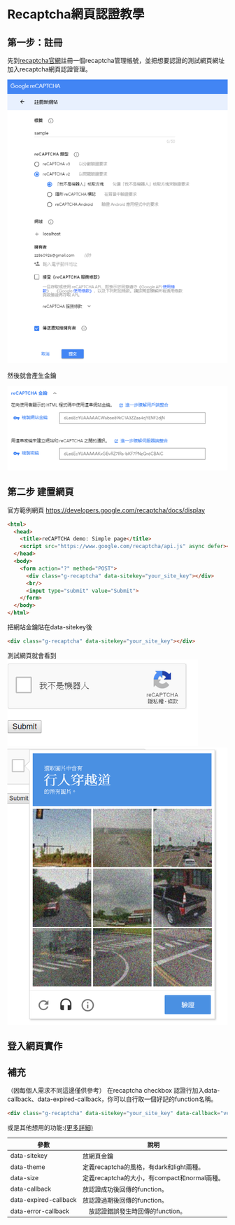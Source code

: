 # Recaptcha網頁認證教學

## 第一步：註冊
先到[recaptcha官網](https://www.google.com/recaptcha/admin)註冊一個recaptcha管理帳號，並把想要認證的測試網頁網址加入recaptcha網頁認證管理。

![](image/a.PNG)

然後就會產生金鑰

![](image/b.PNG)
## 第二步 建置網頁
官方範例網頁
https://developers.google.com/recaptcha/docs/display

```html
<html>
  <head>
    <title>reCAPTCHA demo: Simple page</title>
    <script src="https://www.google.com/recaptcha/api.js" async defer></script>
  </head>
  <body>
    <form action="?" method="POST">
      <div class="g-recaptcha" data-sitekey="your_site_key"></div>
      <br/>
      <input type="submit" value="Submit">
    </form>
  </body>
</html>
```
把網站金鑰貼在data-sitekey後
```html
<div class="g-recaptcha" data-sitekey="your_site_key"></div>
```
測試網頁就會看到
![](image/c.PNG)
![](image/d.PNG)

## 登入網頁實作

## 補充
（因每個人需求不同這邊僅供參考）
在recaptcha checkbox 認證行加入data-callback、data-expired-callback，你可以自行取一個好記的function名稱。
```html
<div class="g-recaptcha" data-sitekey="your_site_key" data-callback="verify" data-expired-callback="expired"></div>
```
或是其他想用的功能:[(更多詳細)](https://developers.google.com/recaptcha/docs/display#g-recaptcha_tag_attributes_and_grecaptcharender_parameters）)

參數|說明
--- | ---
data-sitekey | 放網頁金鑰
data-theme | 定義recaptcha的風格，有dark和light兩種。
data-size |定義recaptcha的大小，有compact和normal兩種。
data-callback | 放認證成功後回傳的function。
data-expired-callback | 放認證過期後回傳的function。
data-error-callback |　放認證錯誤發生時回傳的function。

